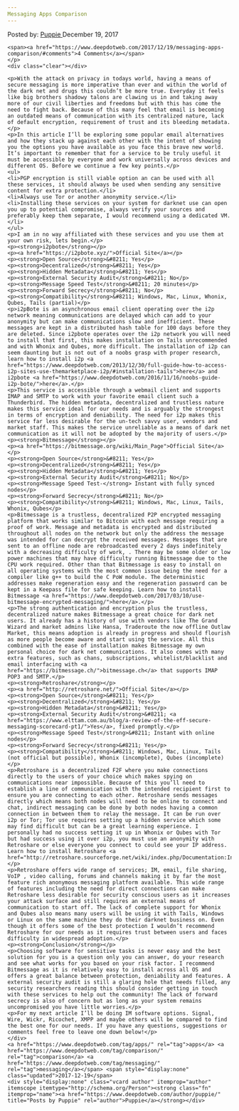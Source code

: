 ```yaml
---
Messaging Apps Comparison
---
```

<article class="post-listing post-23977 post type-post status-publish format-standard has-post-thumbnail hentry  tag-apps tag-comparison tag-messaging">
    <div class="post-inner">
        <span>Posted by: <a href="https://www.deepdotweb.com/author/puppie/" title="">Puppie </a></span>
    <span>December 19, 2017</span>
    
    <span><a href="https://www.deepdotweb.com/2017/12/19/messaging-apps-comparison/#comments">4 Comments</a></span>
    </p>
    <div class="clear"></div>
    
    <p>With the attack on privacy in todays world, having a means of secure messaging is more imperative than ever and within the world of the dark net and drugs this couldn’t be more true. Everyday it feels like big brothers shadowy talons are clawing us in and taking away more of our civil liberties and freedoms but with this has come the need to fight back. Because of this many feel that email is becoming an outdated means of communication with its centralized nature, lack of default encryption, requirement of trust and its bleeding metadata.</p>
    <p>In this article I’ll be exploring some popular email alternatives and how they stack up against each other with the intent of showing you the options you have available as you face this brave new world. It’s important to remember that for a service to be truly useful it must be accessible by everyone and work universally across devices and different OS. Before we continue a few key points.</p>
    <ul>
    <li>PGP encryption is still viable option an can be used with all these services, it should always be used when sending any sensitive content for extra protection.</li>
    <li>Always use Tor or another anonymity service.</li>
    <li>Installing these services on your system for darknet use can open you up to potential compromise, always verify your sources and preferably keep them separate, I would recommend using a dedicated VM.</li>
    </ul>
    <p>I am in no way affiliated with these services and you use them at your own risk, lets begin.</p>
    <p><strong>i2pbote</strong></p>
    <p><a href="https://i2pbote.xyz/">Official Site</a></p>
    <p><strong>Open Source</strong>&#8211; Yes</p>
    <p><strong>Decentralized</strong>&#8211; Yes</p>
    <p><strong>Hidden Metadata</strong>&#8211; Yes</p>
    <p><strong>External Security Audit</strong>&#8211; No</p>
    <p><strong>Message Speed Test</strong>&#8211; 20 minutes</p>
    <p><strong>Forward Secrecy</strong>&#8211; No</p>
    <p><strong>Compatibility</strong>&#8211; Windows, Mac, Linux, Whonix, Qubes, Tails (partial)</p>
    <p>i2pBote is an asynchronous email client operating over the i2p network meaning communications are delayed which can add to your anonymity but can make communications slow and inefficient. These messages are kept in a distributed hash table for 100 days before they are deleted. Since i2pbote operates over the i2p network you will need to install that first, this makes installation on Tails unrecommended and with Whonix and Qubes, more difficult. The installation of i2p can seem daunting but is not out of a noobs grasp with proper research, learn how to install i2p <a href="https://www.deepdotweb.com/2013/12/30/full-guide-how-to-access-i2p-sites-use-themarketplace-i2p/#installation-tails">here</a> and i2pbote <a href="https://www.deepdotweb.com/2016/11/16/noobs-guide-i2p-bote/">here</a>.</p>
    <p>This service is accessible through a webmail client and supports IMAP and SMTP to work with your favorite email client such a Thunderbird. The hidden metadata, decentralized and trustless nature makes this service ideal for our needs and is arguably the strongest in terms of encryption and deniability. The need for i2p makes this service far less desirable for the un-tech savvy user, vendors and market staff. This makes the service unreliable as a means of dark net communication as it will not be adopted by the majority of users.</p>
    <p><strong>Bitmessage</strong></p>
    <p><a href="https://bitmessage.org/wiki/Main_Page">Official Site</a></p>
    <p><strong>Open Source</strong>&#8211; Yes</p>
    <p><strong>Decentralized</strong>&#8211; Yes</p>
    <p><strong>Hidden Metadata</strong>&#8211; Yes</p>
    <p><strong>External Security Audit</strong>&#8211; No</p>
    <p><strong>Message Speed Test-</strong> Instant with fully synced nodes</p>
    <p><strong>Forward Secrecy</strong>&#8211; No</p>
    <p><strong>Compatibility</strong>&#8211; Windows, Mac, Linux, Tails, Whonix, Qubes</p>
    <p>Bitmessage is a trustless, decentralized P2P encrypted messaging platform that works similar to Bitcoin with each message requiring a proof of work. Message and metadata is encrypted and distributed throughout all nodes on the network but only the address the message was intended for can decrypt the received messages. Messages that are sent to an offline node are rebroadcasted every 2 days indefinitely with a decreasing difficulty of work, . There may be some older or low power machines that may have difficulty running Bitmessage due to the CPU work required. Other than that Bitmessage is easy to install on all operating systems with the most common issue being the need for a compiler like g++ to build the C PoW module. The deterministic addresses make regeneration easy and the regeneration password can be kept in a Keepass file for safe keeping. Learn how to install Bitmessage <a href="https://www.deepdotweb.com/2017/03/10/use-bitmessage-encrypted-messaging/">here</a>.</p>
    <p>The strong authentication and encryption plus the trustless, decentralized nature makes Bitmessage a great choice for dark net users. It already has a history of use with vendors like The Grand Wizard and market admins like Hansa, Traderoute the now offline Outlaw Market, this means adoption is already in progress and should flourish as more people become aware and start using the service. All this combined with the ease of installation makes Bitmessage my own personal choice for dark net communications. It also comes with many extra features, such as chans, subscriptions, whitelist/blacklist and email interfacing with <a href="https://bitmessage.ch/">bitmessage.ch</a> that supports IMAP POP3 and SMTP.</p>
    <p><strong>Retroshare</strong></p>
    <p><a href="http://retroshare.net/">Official Site</a></p>
    <p><strong>Open Source</strong>&#8211; Yes</p>
    <p><strong>Decentralized</strong>&#8211; Yes</p>
    <p><strong>Hidden Metadata</strong>&#8211; Yes</p>
    <p><strong>External Security Audit</strong>&#8211; <a href="https://www.elttam.com.au/blog/a-review-of-the-eff-secure-messaging-scorecard-pt1/">Yes</a>, fixed promptly.</p>
    <p><strong>Message Speed Test</strong>&#8211; Instant with online nodes</p>
    <p><strong>Forward Secrecy</strong>&#8211; Yes</p>
    <p><strong>Compatibility</strong>&#8211; Windows, Mac, Linux, Tails (not official but possible), Whonix (incomplete), Qubes (incomplete)</p>
    <p>Retroshare is a decentralized F2F where you make connections directly to the users of your choice which makes spying on communications near impossible. Because of this you’ll need to establish a line of communication with the intended recipient first to ensure you are connecting to each other. Retroshare sends messages directly which means both nodes will need to be online to connect and chat, indirect messaging can be done by both nodes having a common connection in between them to relay the message. It can be run over i2p or Tor; Tor use requires setting up a hidden service which some may find difficult but can be a great learning experience. I personally had no success setting it up in Whonix or Qubes with Tor but had success using it over i2p, you must use an anonymity with Retroshare or else everyone you connect to could see your IP address. Learn how to install Retroshare <a href="http://retroshare.sourceforge.net/wiki/index.php/Documentation:Installation_Guide">here</a>.</p>
    <p>Retroshare offers wide range of services; IM, email, file sharing, VoIP , video calling, forums and channels making it by far the most feature rich anonymous messaging platform available. This wide range of features including the need for direct connections can make Retroshare less desirable for security conscious users as it increases your attack surface and still requires an external means of communication to start off. The lack of complete support for Whonix and Qubes also means many users will be using it with Tails, Windows or Linux on the same machine they do their darknet business on. Even though it offers some of the best protection I wouldn’t recommend Retroshare for our needs as it requires trust between users and faces difficulty in widespread adoption.</p>
    <p><strong>Conclusion</strong></p>
    <p>Choosing software for sensitive tasks is never easy and the best solution for you is a question only you can answer, do your research and see what works for you based on your risk factor. I recommend Bitmessage as it is relatively easy to install across all OS and offers a great balance between protection, deniability and features. A external security audit is still a glaring hole that needs filled, any security researchers reading this should consider getting in touch with these services to help out the community! The lack of forward secrecy is also of concern but as long as your system remains uncompromised you have little worries.</p>
    <p>For my next article I’ll be doing IM software options. Signal, Wire, Wickr, Ricochet, XMPP and maybe others will be compared to find the best one for our needs. If you have any questions, suggestions or comments feel free to leave one down below!</p>
    </div>
    <a href="https://www.deepdotweb.com/tag/apps/" rel="tag">apps</a> <a href="https://www.deepdotweb.com/tag/comparison/" rel="tag">comparison</a> <a href="https://www.deepdotweb.com/tag/messaging/" rel="tag">messaging</a></span> <span style="display:none" class="updated">2017-12-19</span>
    <div style="display:none" class="vcard author" itemprop="author" itemscope itemtype="http://schema.org/Person"><strong class="fn" itemprop="name"><a href="https://www.deepdotweb.com/author/puppie/" title="Posts by Puppie" rel="author">Puppie</a></strong></div>
    
